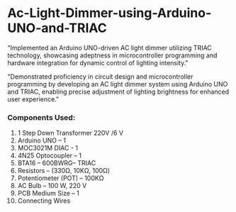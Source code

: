 # Ac-Light-Dimmer-using-Arduino-UNO-and-TRIAC


"Implemented an Arduino UNO-driven AC light dimmer utilizing TRIAC technology, showcasing adeptness in microcontroller programming and hardware integration for dynamic control of lighting intensity."

"Demonstrated proficiency in circuit design and microcontroller programming by developing an AC light dimmer system using Arduino UNO and TRIAC, enabling precise adjustment of lighting brightness for enhanced user experience."

### Components Used:
1. 1 Step Down Transformer 220V /6 V
2. Arduino UNO – 1
3. MOC3021M DIAC - 1
4. 4N25 Optocoupler – 1
5. BTA16 – 600BWRG– TRIAC
6. Resistors – (330Ω, 10KΩ, 100Ω)
7. Potentiometer (POT) – 100KΩ
8. AC Bulb – 100 W, 220 V
9. PCB Medium Size – 1
10. Connecting Wires
